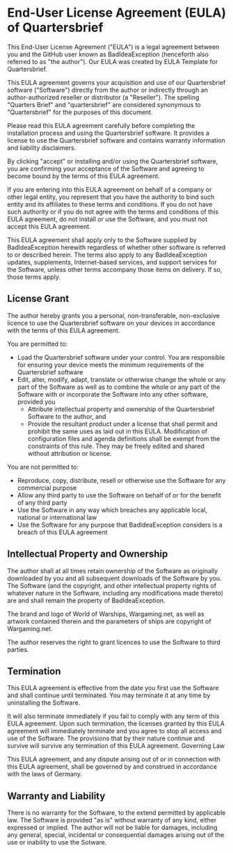 # End-User License Agreement (EULA) of Quartersbrief

This End-User License Agreement ("EULA") is a legal agreement between you and the GitHub user known as BadIdeaException (henceforth also referred to as "the author"). Our EULA was created by EULA Template for Quartersbrief.

This EULA agreement governs your acquisition and use of our Quartersbrief software ("Software") directly from the author or indirectly through an author-authorized reseller or distributor (a "Reseller"). The spelling "Quarters Brief" and "quartersbrief" are considered synonymous to "Quartersbrief" for the purposes of this document.

Please read this EULA agreement carefully before completing the installation process and using the Quartersbrief software. It provides a license to use the Quartersbrief software and contains warranty information and liability disclaimers.

By clicking "accept" or installing and/or using the Quartersbrief software, you are confirming your acceptance of the Software and agreeing to become bound by the terms of this EULA agreement.

If you are entering into this EULA agreement on behalf of a company or other legal entity, you represent that you have the authority to bind such entity and its affiliates to these terms and conditions. If you do not have such authority or if you do not agree with the terms and conditions of this EULA agreement, do not install or use the Software, and you must not accept this EULA agreement.

This EULA agreement shall apply only to the Software supplied by BadIdeaException herewith regardless of whether other software is referred to or described herein. The terms also apply to any BadIdeaException updates, supplements, Internet-based services, and support services for the Software, unless other terms accompany those items on delivery. If so, those terms apply.

## License Grant

The author hereby grants you a personal, non-transferable, non-exclusive licence to use the Quartersbrief software on your devices in accordance with the terms of this EULA agreement.

You are permitted to:

- Load the Quartersbrief software under your control. You are responsible for ensuring your device meets the minimum requirements of the Quartersbrief software
- Edit, alter, modify, adapt, translate or otherwise change the whole or any part of the Software as well as to combine the whole or any part of the Software with or incorporate the Software into any other software, provided you 
    - Attribute intellectual property and ownership of the Quartersbrief Software to the author, and
    - Provide the resultant product under a license that shall permit and prohibit the same uses as laid out in this EULA. Modification of configuration files and agenda definitions shall be exempt from the constraints of this rule. They may be freely edited and shared without attribution or license.

You are not permitted to:

- Reproduce, copy, distribute, resell or otherwise use the Software for any commercial purpose
- Allow any third party to use the Software on behalf of or for the benefit of any third party
- Use the Software in any way which breaches any applicable local, national or international law
- Use the Software for any purpose that BadIdeaException considers is a breach of this EULA agreement

## Intellectual Property and Ownership

The author shall at all times retain ownership of the Software as originally downloaded by you and all subsequent downloads of the Software by you. The Software (and the copyright, and other intellectual property rights of whatever nature in the Software, including any modifications made thereto) are and shall remain the property of BadIdeaException. 

The brand and logo of World of Warships, Wargaming.net, as well as artwork contained therein and the parameters of ships are copyright of Wargaming.net.

The author reserves the right to grant licences to use the Software to third parties.

## Termination

This EULA agreement is effective from the date you first use the Software and shall continue until terminated. You may terminate it at any time by uninstalling the Software.

It will also terminate immediately if you fail to comply with any term of this EULA agreement. Upon such termination, the licenses granted by this EULA agreement will immediately terminate and you agree to stop all access and use of the Software. The provisions that by their nature continue and survive will survive any termination of this EULA agreement.
Governing Law

This EULA agreement, and any dispute arising out of or in connection with this EULA agreement, shall be governed by and construed in accordance with the laws of Germany.

## Warranty and Liability

There is no warranty for the Software, to the extend permitted by applicable law. The Software is provided "as is" without warranty of any kind, either expressed or implied. The author will not be liable for damages, including any general, special, incidental or consequential damages arising out of the use or inability to use the Sotware.